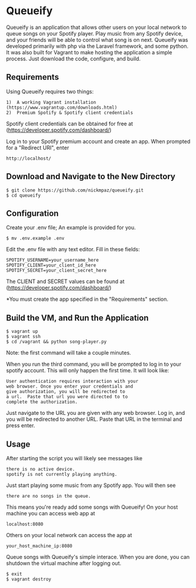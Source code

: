 # Queueify

Queueify is an application that allows other users on your local network to queue songs on 
your Spotify player. Play music from any Spotify device, and your friends will be able to control
what song is on next. Queueify was developed primarily with php via the Laravel framework,
and some python. It was also built for Vagrant to make hosting the application a simple process.
Just download the code, configure, and build.

## Requirements

Using Queueify requires two things:

    1)  A working Vagrant installation (https://www.vagrantup.com/downloads.html)
    2)  Premium Spotify & Spotify client credentials

Spotify client credentials can be obtained for free at (https://developer.spotify.com/dashboard/)

Log in to your Spotify premium account and create an app. When prompted for a "Redirect URI", enter
    
    http://localhost/
    
## Download and Navigate to the New Directory

    $ git clone https://github.com/nickmpaz/queueify.git
    $ cd queueify

## Configuration

Create your .env file; An example is provided for you.

    $ mv .env.example .env

Edit the .env file with any text editor. Fill in these fields:

    SPOTIFY_USERNAME=your_username_here
    SPOTIFY_CLIENT=your_client_id_here               
    SPOTIFY_SECRET=your_client_secret_here

The CLIENT and SECRET values can be found at (https://developer.spotify.com/dashboard/)

*You must create the app specified in the "Requirements" section.

## Build the VM, and Run the Application

    $ vagrant up       
    $ vagrant ssh
    $ cd /vagrant && python song-player.py

Note: the first command will take a couple minutes.

When you run the third command, you will be prompted to log in to your spotify account.
This will only happen the first time. It will look like:

    User authentication requires interaction with your
    web browser. Once you enter your credentials and
    give authorization, you will be redirected to
    a url.  Paste that url you were directed to to
    complete the authorization.

Just navigate to the URL you are given with any web browser. Log in, and you will be 
redirected to another URL. Paste that URL in the terminal and press enter.

## Usage

After starting the script you will likely see messages like

    there is no active device.
    spotify is not currently playing anything.

Just start playing some music from any Spotify app. You will then see

    there are no songs in the queue.

This means you're ready add some songs with Queueify! On your host machine you can access web app at

    localhost:8080

Others on your local network can access the app at

    your_host_machine_ip:8080

Queue songs with Queueify's simple interace. When you are done, you can shutdown
the virtual machine after logging out.

    $ exit
    $ vagrant destroy


    

